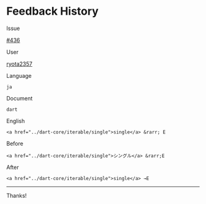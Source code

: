 # Feedback History

Issue

[#436](https://github.com/runebookdev/runebook/issues/436)

User

[ryota2357](https://github.com/ryota2357/)

Language

```
ja
```

Document

```
dart
```


English

```
<a href="../dart-core/iterable/single">single</a> &rarr; E
```

Before

```
<a href="../dart-core/iterable/single">シングル</a> &rarr;E
```


After

```
<a href="../dart-core/iterable/single">single</a> →E
```

---
Thanks!